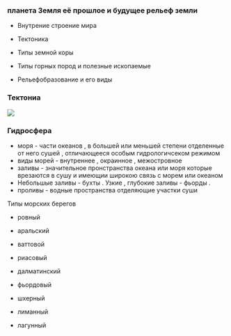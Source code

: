 ### планета Земля её прошлое и будущее рельеф земли 



- Внутрение строение мира

- Тектоника

- Типы земной коры

- Типы горных пород и полезные ископаемые

- Рельефобразование и его виды



### Тектониа

![](https://u.foxford.ngcdn.ru/uploads/tinymce_file/file/135662/d62677ce40f4cd56.png)


### Гидросфера
- моря - части океанов , в большей или меньшей степени отделенные от него сушей , отличающееся особым гидрологичсеком режимом
- виды морей - внутреннее , окраинное , межостровное
- заливы - значительное пронстранства океана или моря которые врезаются в сушу и имеющии широкою связь с морем или океаном
- Небольшые заливы - бухты . Узкие , глубокие заливы - фьорды .
- проливы - водные пространства отделяющие участки суши





Типы морских берегов



- ровный

- аральский

- ваттовой

- риасовый

- далматинский

- фьордовый

- шхерный

- лиманный

- лагунный






